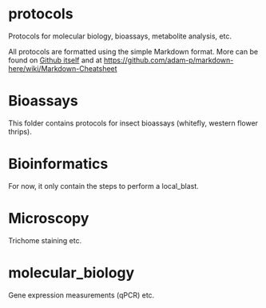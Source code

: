 # protocols
Protocols for molecular biology, bioassays, metabolite analysis, etc.

All protocols are formatted using the simple Markdown format.
More can be found on [Github itself](https://guides.github.com/features/mastering-markdown/) and at https://github.com/adam-p/markdown-here/wiki/Markdown-Cheatsheet  

# Bioassays
This folder contains protocols for insect bioassays (whitefly, western flower thrips).

# Bioinformatics
For now, it only contain the steps to perform a local_blast.

# Microscopy
Trichome staining etc.

# molecular_biology
Gene expression measurements (qPCR) etc.
